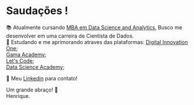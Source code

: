 # Saudações !

:books: Atualmente cursando [MBA em Data Science and Analytics](https://mbauspesalq.com/wp-content/uploads/2021/06/mba-em-data-science-e-analytics.pdf), Busco me desenvolver em uma carreira de Cientista de Dados.<br />
:book: Estudando e me aprimorando atraves das plataformas: [Digital Innovation One](https://digitalinnovation.one/);<br />
                                                           [Gama Academy](https://www.gama.academy/);<br />
                                                           [Let's Code](https://letscode.com.br/);<br />
                                                           [Data Science Academy](https://www.datascienceacademy.com.br/cursosgratuitos);<br />
                                                           
:briefcase: Meu [Linkedin](https://www.linkedin.com/in/henrique-sampaio-batista/) para contato!

Um grande abraço! :hugs: <br /> 
Henrique.
